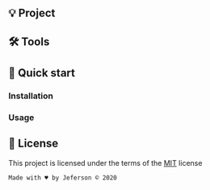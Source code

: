 ## 💡 Project

## 🛠 Tools

## 🚀 Quick start

### Installation

### Usage

## 📝 License

This project is licensed under the terms of the [MIT](https://github.com/jeferson-sb/gobarber-web/blob/master/LICENSE) license

`Made with ♥ by Jeferson © 2020`
